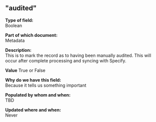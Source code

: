 ## "audited"

**Type of field:**  
Boolean

**Part of which document:**  
Metadata

**Description:**  
This is to mark the record as to having been manually audited. This will occur after complete processing and syncing with Specify.

**Value**
True or False

**Why do we have this field:**  
Because it tells us something important  

**Populated by whom and when:**  
TBD

**Updated where and when:**  
Never
